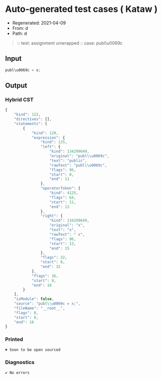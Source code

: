 # Auto-generated test cases ( Kataw )
- Regenerated: 2021-04-09
- From: d
- Path: d
> :: test: assignment unwrapped
> :: case: publ\u0069c
## Input

`````js
publ\u0069c = x;
`````

## Output

### Hybrid CST

```javascript
{
    "kind": 122,
    "directives": [],
    "statements": [
        {
            "kind": 120,
            "expression": {
                "kind": 125,
                "left": {
                    "kind": 134299649,
                    "original": "publ\\u0069c",
                    "text": "public",
                    "rawText": "publ\\u0069c",
                    "flags": 96,
                    "start": 0,
                    "end": 11
                },
                "operatorToken": {
                    "kind": 4125,
                    "flags": 64,
                    "start": 11,
                    "end": 13
                },
                "right": {
                    "kind": 134299649,
                    "original": "x",
                    "text": "x",
                    "rawText": " x",
                    "flags": 96,
                    "start": 13,
                    "end": 15
                },
                "flags": 32,
                "start": 0,
                "end": 15
            },
            "flags": 16,
            "start": 0,
            "end": 16
        }
    ],
    "isModule": false,
    "source": "publ\\u0069c = x;",
    "fileName": "__root__",
    "flags": 0,
    "start": 0,
    "end": 16
}
```

### Printed

```javascript
✖ Soon to be open sourced
```

### Diagnostics

```javascript
✔ No errors
```

